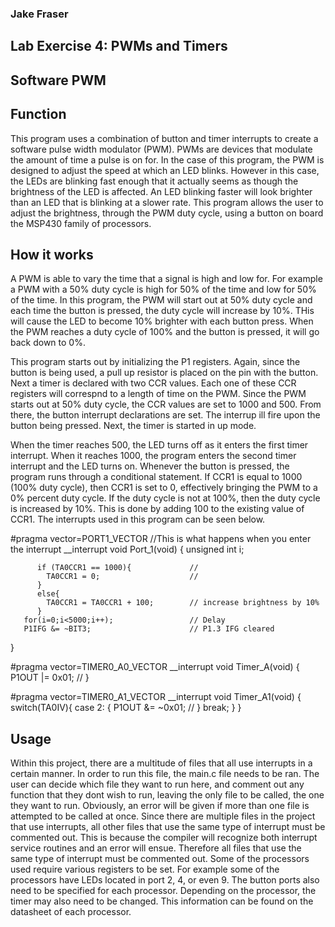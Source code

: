 ### Jake Fraser

## Lab Exercise 4: PWMs and Timers
## Software PWM

## Function
This program uses a combination of button and timer interrupts to create a software pulse width modulator (PWM). PWMs are devices that
modulate the amount of time a pulse is on for. In the case of this program, the PWM is designed to adjust the speed at which an LED blinks.
However in this case, the LEDs are blinking fast enough that it actually seems as though the brightness of the LED is affected. An LED blinking faster will
look brighter than an LED that is blinking at a slower rate. This program allows the user to adjust the brightness, through the PWM duty cycle, using a button on board the MSP430 family of processors.
 

## How it works
A PWM is able to vary the time that a signal is high and low for. For example a PWM with a 50% duty cycle is high for 50% of the time
 and low for 50% of the time. In this program, the PWM will start out at 50% duty cycle and each time the button is pressed, the duty cycle will increase by 10%. 
 THis will cause the LED to become 10% brighter with each button press. When the PWM reaches a duty cycle of 100% and the button is pressed,
 it will go back down to 0%.

This program starts out by initializing the P1 registers. Again, since the button is being used, a pull up resistor is placed on the pin with the button. 
Next a timer is declared with two CCR values. Each one of these CCR registers will correspnd to a length of time on the PWM. Since the PWM starts out at 
50% duty cycle, the CCR values are set to 1000 and 500. From there, the button interrupt declarations are set. The interrup ill fire
 upon the button being pressed. Next, the timer is started in up mode. 

When the timer reaches 500, the LED turns off as it enters the first timer interrupt. When it reaches 1000, the program enters the second timer interrupt and the LED turns on.
Whenever the button is pressed, the program runs through a conditional statement. If CCR1 is equal to 1000 (100% duty cycle), then CCR1 is set to 0, effectively bringing the PWM to a 0% percent duty cycle.
If the duty cycle is not at 100%, then the duty cycle is increased by 10%. This is done by adding 100 to the existing value of CCR1. The interrupts used in this program can be seen below.

#pragma vector=PORT1_VECTOR                 //This is what happens when you enter the interrupt
__interrupt void Port_1(void)
{
    unsigned int i;

          if (TA0CCR1 == 1000){             //
            TA0CCR1 = 0;                    //
          }
          else{
            TA0CCR1 = TA0CCR1 + 100;        // increase brightness by 10%
          }
       for(i=0;i<5000;i++);                 // Delay
       P1IFG &= ~BIT3;                      // P1.3 IFG cleared
}

#pragma vector=TIMER0_A0_VECTOR
__interrupt void Timer_A(void)
{
    P1OUT |= 0x01;                          //
}


#pragma vector=TIMER0_A1_VECTOR
__interrupt void Timer_A1(void)
{
    switch(TA0IV){
    case 2:
    {
        P1OUT &= ~0x01;                     //
    } break;
    }
}

## Usage
Within this project, there are a multitude of files that all use interrupts in a certain manner. In order to run this file, the main.c file needs to be ran.
The user can decide which file they want to run here, and comment out any function that they dont wish to run, leaving the only file to be called, the one they want to run.
Obviously, an error will be given if more than one file is attempted to be called at once. Since there are multiple files in the project that use interrupts, all other files that use the same type of interrupt must be commented out. 
This is because the compiler will recognize both interrupt service routines and an error will ensue. Therefore all files that use the same type of interrupt must be commented out. 
Some of the processors used require various registers to be set. For example some of the processors have LEDs located in port 2, 4, or even 9. The button ports also need to be specified for each processor. Depending on the processor, the timer may also need to be changed.
This information can be found on the datasheet of each processor. 
